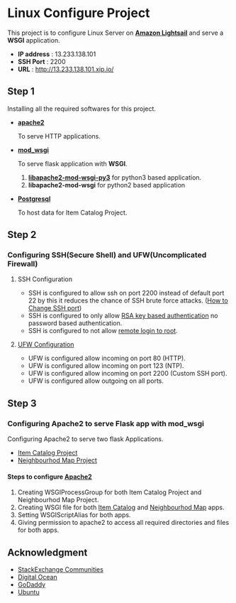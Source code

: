 # Linux Configure Project

This project is to configure Linux Server on [**Amazon Lightsail**](https://aws.amazon.com/lightsail/) and serve a **WSGI** application.

* **IP address** : 13.233.138.101
* **SSH Port** : 2200
* **URL** : http://13.233.138.101.xip.io/


## Step 1

Installing all the required softwares for this project.

* [**apache2**](https://tutorials.ubuntu.com/tutorial/install-and-configure-apache#0) 

    To serve HTTP applications.
* [**mod_wsgi**](http://flask.pocoo.org/docs/1.0/deploying/mod_wsgi/) 

    To serve flask application with **WSGI**.

    1. [**libapache2-mod-wsgi-py3**](https://stackoverflow.com/questions/19344252/how-to-install-configure-mod-wsgi-for-py3) for python3 based application.
    2. **libapache2-mod-wsgi** for python2 based application

* [**Postgresql**](https://www.digitalocean.com/community/tutorials/how-to-install-and-use-postgresql-on-ubuntu-16-04)

    To host data for Item Catalog Project.

## Step 2
### Configuring **SSH**(Secure Shell) and **UFW**(Uncomplicated Firewall)
1. SSH Configuration

   * SSH is configured to allow ssh on port 2200 instead of default port 22 by this it reduces the chance of SSH brute force attacks. ([How to Change SSH port](https://in.godaddy.com/help/changing-the-ssh-port-for-your-linux-server-7306))
   * SSH is configured to only allow [RSA key based authentication](https://askubuntu.com/questions/346857/how-do-i-force-ssh-to-only-allow-users-with-a-key-to-log-in) no password based authentication.
   * SSH is configured to not allow [remote login to root](https://serverfault.com/questions/178080/how-do-i-disable-root-login-in-ubuntu).
2. [UFW Configuration](https://www.digitalocean.com/community/tutorials/how-to-setup-a-firewall-with-ufw-on-an-ubuntu-and-debian-cloud-server)

    * UFW is configured allow incoming on port 80 (HTTP).
    * UFW is configured allow incoming on port 123 (NTP).
    * UFW is configured allow incoming on port 2200 (Custom SSH port).
    * UFW is configured allow outgoing on all ports.

## Step 3
### Configuring Apache2 to serve Flask app with mod_wsgi
Configuring Apache2 to serve two flask Applications.

   * [Item Catalog Project](https://github.com/aditsrivastava4/Item_Catalog)
   * [Neighbourhod Map Project](https://github.com/aditsrivastava4/neighbourhood-map)

#### Steps to configure [Apache2](apache2.conf)
1. Creating WSGIProcessGroup for both Item Catalog Project and Neighbourhod Map Project.
2. Creating WSGI file for both [Item Catalog](Item_Catalog/myapp.wsgi) and [Neighbourhod Map](neighbourhood-map/myapp2.wsgi) apps.
3. Setting WSGIScriptAlias for both apps.
4. Giving permission to apache2 to access all required directories and files for both apps.


## Acknowledgment
* [StackExchange Communities](https://stackexchange.com/sites)
* [Digital Ocean](https://www.digitalocean.com/)
* [GoDaddy](https://in.godaddy.com)
* [Ubuntu](https://tutorials.ubuntu.com)